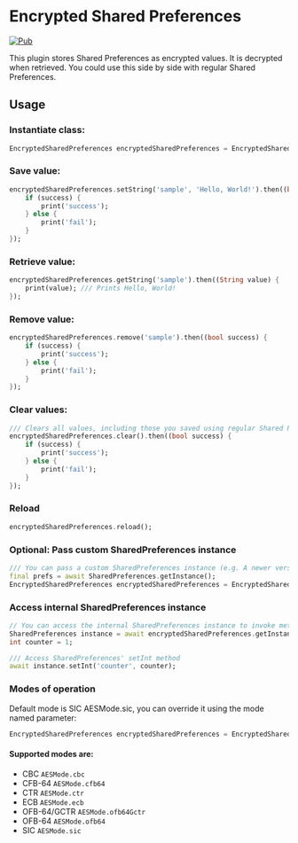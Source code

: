 # Encrypted Shared Preferences

[![Pub](https://img.shields.io/pub/v/encrypted_shared_preferences.svg)](https://pub.dartlang.org/packages/encrypted_shared_preferences)

This plugin stores Shared Preferences as encrypted values. It is decrypted when retrieved. You could use this side by side with regular Shared Preferences.

## Usage

### Instantiate class:

```dart
EncryptedSharedPreferences encryptedSharedPreferences = EncryptedSharedPreferences();
```

### Save value:

```dart
encryptedSharedPreferences.setString('sample', 'Hello, World!').then((bool success) {
    if (success) {
        print('success');
    } else {
        print('fail');
    }
});
```

### Retrieve value:

```dart
encryptedSharedPreferences.getString('sample').then((String value) {
    print(value); /// Prints Hello, World!
});
```

### Remove value:

```dart
encryptedSharedPreferences.remove('sample').then((bool success) {
    if (success) {
        print('success');
    } else {
        print('fail');
    }
});
```

### Clear values:

```dart
/// Clears all values, including those you saved using regular Shared Preferences.
encryptedSharedPreferences.clear().then((bool success) {
    if (success) {
        print('success');
    } else {
        print('fail');
    }
});
```

### Reload

```dart
encryptedSharedPreferences.reload();
```

### Optional: Pass custom SharedPreferences instance

```dart
/// You can pass a custom SharedPreferences instance (e.g. A newer version of SharedPreferences)
final prefs = await SharedPreferences.getInstance();
EncryptedSharedPreferences encryptedSharedPreferences = EncryptedSharedPreferences(prefs: prefs);
```

### Access internal SharedPreferences instance

```dart
// You can access the internal SharedPreferences instance to invoke methods not exposed by regular EncryptedSharedPreferences
SharedPreferences instance = await encryptedSharedPreferences.getInstance();
int counter = 1;

/// Access SharedPreferences' setInt method
await instance.setInt('counter', counter);
```

### Modes of operation

Default mode is SIC AESMode.sic, you can override it using the mode named parameter:

```dart
EncryptedSharedPreferences encryptedSharedPreferences = EncryptedSharedPreferences(mode: AESMode.cbc);
```

#### Supported modes are:

- CBC `AESMode.cbc`
- CFB-64 `AESMode.cfb64`
- CTR `AESMode.ctr`
- ECB `AESMode.ecb`
- OFB-64/GCTR `AESMode.ofb64Gctr`
- OFB-64 `AESMode.ofb64`
- SIC `AESMode.sic`
